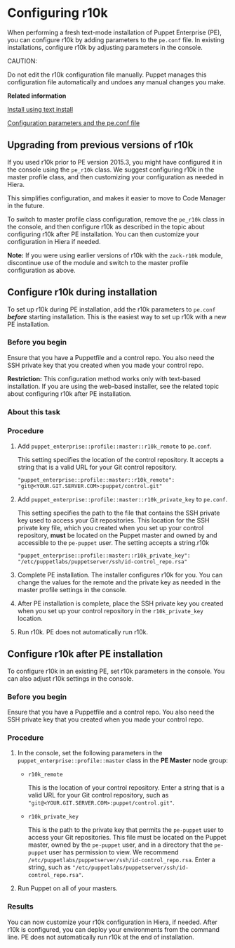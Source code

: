 # Configuring r10k

When performing a fresh text-mode installation of Puppet Enterprise \(PE\), you can configure r10k by adding parameters to the `pe.conf` file. In existing installations, configure r10k by adjusting parameters in the console.

CAUTION:

Do not edit the r10k configuration file manually. Puppet manages this configuration file automatically and undoes any manual changes you make.

**Related information**  


[Install using text install](installing_pe.md#)

[Configuration parameters and the pe.conf file](installing_pe.md#)

## Upgrading from previous versions of r10k

If you used r10k prior to PE version 2015.3, you might have configured it in the console using the `pe_r10k` class. We suggest configuring r10k in the master profile class, and then customizing your configuration as needed in Hiera.

This simplifies configuration, and makes it easier to move to Code Manager in the future.

To switch to master profile class configuration, remove the `pe_r10k` class in the console, and then configure r10k as described in the topic about configuring r10k after PE installation. You can then customize your configuration in Hiera if needed.

**Note:** If you were using earlier versions of r10k with the `zack-r10k` module, discontinue use of the module and switch to the master profile configuration as above.

## Configure r10k during installation

To set up r10k during PE installation, add the r10k parameters to `pe.conf` ***before*** starting installation. This is the easiest way to set up r10k with a new PE installation.

### Before you begin

Ensure that you have a Puppetfile and a control repo. You also need the SSH private key that you created when you made your control repo.

**Restriction:** This configuration method works only with text-based installation. If you are using the web-based installer, see the related topic about configuring r10k after PE installation.

### About this task

### Procedure

1.  Add `puppet_enterprise::profile::master::r10k_remote` to `pe.conf`.

    This setting specifies the location of the control repository. It accepts a string that is a valid URL for your Git control repository.

    ```
    "puppet_enterprise::profile::master::r10k_remote": "git@<YOUR.GIT.SERVER.COM>:puppet/control.git"
    ```

2.  Add `puppet_enterprise::profile::master::r10k_private_key` to `pe.conf`.

    This setting specifies the path to the file that contains the SSH private key used to access your Git repositories. This location for the SSH private key file, which you created when you set up your control repository, **must** be located on the Puppet master and owned by and accessible to the `pe-puppet` user. The setting accepts a string.r10k

    ```
    "puppet_enterprise::profile::master::r10k_private_key": "/etc/puppetlabs/puppetserver/ssh/id-control_repo.rsa"
    
    ```

3.  Complete PE installation. The installer configures r10k for you. You can change the values for the remote and the private key as needed in the master profile settings in the console.

4.  After PE installation is complete, place the SSH private key you created when you set up your control repository in the `r10k_private_key` location.

5.  Run r10k. PE does not automatically run r10k.


## Configure r10k after PE installation

To configure r10k in an existing PE, set r10k parameters in the console. You can also adjust r10k settings in the console.

### Before you begin

Ensure that you have a Puppetfile and a control repo. You also need the SSH private key that you created when you made your control repo.

### Procedure

1.  In the console, set the following parameters in the `puppet_enterprise::profile::master` class in the **PE Master** node group:

    -   `r10k_remote`

        This is the location of your control repository. Enter a string that is a valid URL for your Git control repository, such as `"git@<YOUR.GIT.SERVER.COM>:puppet/control.git"`.

    -   `r10k_private_key`

        This is the path to the private key that permits the `pe-puppet` user to access your Git repositories. This file must be located on the Puppet master, owned by the `pe-puppet` user, and in a directory that the `pe-puppet` user has permission to view. We recommend `/etc/puppetlabs/puppetserver/ssh/id-control_repo.rsa`. Enter a string, such as `"/etc/puppetlabs/puppetserver/ssh/id-control_repo.rsa"`.

2.  Run Puppet on all of your masters.


### Results

You can now customize your r10k configuration in Hiera, if needed. After r10k is configured, you can deploy your environments from the command line. PE does not automatically run r10k at the end of installation.

